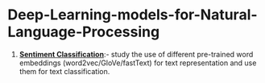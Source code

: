 # Deep-Learning-models-for-Natural-Language-Processing

1. **[Sentiment Classification](https://github.com/piyush41/Sentiment-Classification)**:- study the use of different pre-trained word embeddings (word2vec/GloVe/fastText) for text representation and use them for text classification.
